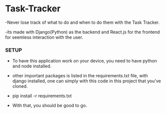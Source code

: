 # Task-Tracker

-Never lose track of what to do and when to do them with the Task Tracker.

-its made with Django(Python) as the backend and React.js for the frontend for seemless interaction with the user.

### SETUP ###
- To have this application work on your device, you need to have python and node installed.

- other important packages is listed in the requirements.txt file, with django installed, one can simply with this code in this project that you've cloned.

- pip install -r requirements.txt

- With that, you should be good to go.
